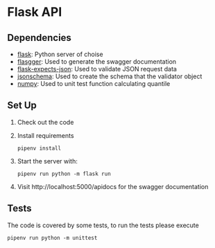 # Flask API

## Dependencies
- [flask](https://palletsprojects.com/p/flask/): Python server of choise
- [flasgger](https://github.com/flasgger/flasgger): Used to generate the swagger documentation
- [flask-expects-json](https://github.com/Fischerfredl/flask-expects-json): Used to validate JSON request data
- [jsonschema](https://github.com/Julian/jsonschema): Used to create the schema that the validator object
- [numpy](https://pypi.org/project/numpy/): Used to unit test function calculating quantile

## Set Up

1. Check out the code

2. Install requirements
    ```
    pipenv install
    ```
3. Start the server with:
    ```
   pipenv run python -m flask run
    ```

4. Visit http://localhost:5000/apidocs for the swagger documentation
   
## Tests

The code is covered by some tests, to run the tests please execute

```
pipenv run python -m unittest
```